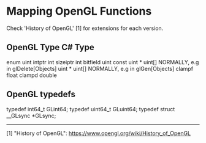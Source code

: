 ﻿Mapping OpenGL Functions
========================

Check 'History of OpenGL' [1] for extensions for each version.

OpenGL Type         C# Type
---------------------------
enum                uint
intptr              int
sizeiptr            int
bitfield            uint
const uint *        uint[]      NORMALLY, e.g in glDelete[Objects]
uint *              uint[]      NORMALLY, e.g in glGen[Objects]
clampf              float
clampd              double

OpenGL typedefs
---------------

typedef int64_t GLint64;
typedef uint64_t GLuint64;
typedef struct __GLsync *GLsync;









----


[1] "History of OpenGL": https://www.opengl.org/wiki/History_of_OpenGL